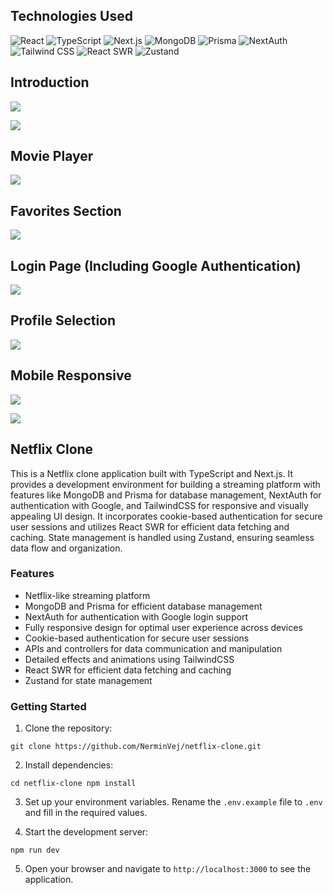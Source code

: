  
## Technologies Used

![React](https://img.shields.io/badge/-ReactJs-61DAFB?logo=react&logoColor=white&style=for-the-badge) ![TypeScript](https://img.shields.io/badge/-TypeScript-3178C6?logo=typescript&logoColor=white&style=for-the-badge) ![Next.js](https://img.shields.io/badge/-Next.js-000000?logo=nextdotjs&logoColor=white&style=for-the-badge) ![MongoDB](https://img.shields.io/badge/-MongoDB-47A248?logo=mongodb&logoColor=white&style=for-the-badge) ![Prisma](https://img.shields.io/badge/-Prisma-1B222D?logo=prisma&logoColor=white&style=for-the-badge) ![NextAuth](https://img.shields.io/badge/-NextAuth-000000?logo=nextdotjs&logoColor=white&style=for-the-badge) ![Tailwind CSS](https://img.shields.io/badge/-Tailwind%20CSS-38B2AC?logo=tailwind-css&logoColor=white&style=for-the-badge) ![React SWR](https://img.shields.io/badge/-React%20SWR-FF4154?logo=react&logoColor=white&style=for-the-badge) ![Zustand](https://img.shields.io/badge/-Zustand-FFD43B?logo=react&logoColor=white&style=for-the-badge)

 
## Introduction

![](Attachments/MainPage.png)

![](Attachments/MovieCard.png)

## Movie Player

![](Attachments/MoviePlayer.png)

## Favorites Section

![](Attachments/FavoritesSection.png)

## Login Page (Including Google Authentication)

![](Attachments/LogInPage.png)

## Profile Selection

![](Attachments/ProfileSelection.png)

## Mobile Responsive

![](Attachments/MobileView.png)

![](Attachments/MobileBrowseToggle.png)

## Netflix Clone

This is a Netflix clone application built with TypeScript and Next.js. It provides a development environment for building a streaming platform with features like MongoDB and Prisma for database management, NextAuth for authentication with Google, and TailwindCSS for responsive and visually appealing UI design. It incorporates cookie-based authentication for secure user sessions and utilizes React SWR for efficient data fetching and caching. State management is handled using Zustand, ensuring seamless data flow and organization.




### Features

- Netflix-like streaming platform
- MongoDB and Prisma for efficient database management
- NextAuth for authentication with Google login support
- Fully responsive design for optimal user experience across devices
- Cookie-based authentication for secure user sessions
- APIs and controllers for data communication and manipulation
- Detailed effects and animations using TailwindCSS
- React SWR for efficient data fetching and caching
- Zustand for state management

### Getting Started

1. Clone the repository:

`git clone https://github.com/NerminVej/netflix-clone.git`

2. Install dependencies:

`cd netflix-clone npm install`

3. Set up your environment variables. Rename the `.env.example` file to `.env` and fill in the required values.
    
4. Start the development server:
    

`npm run dev`

5. Open your browser and navigate to `http://localhost:3000` to see the application.



